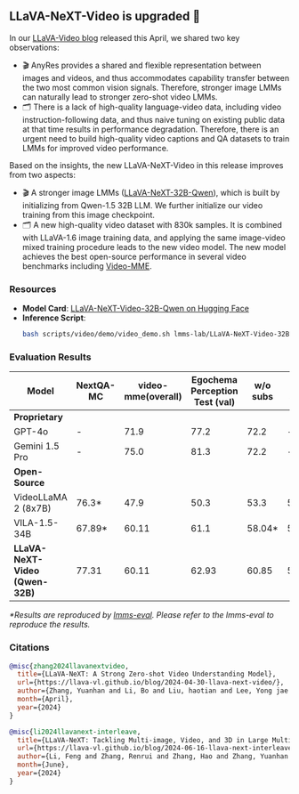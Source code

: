 ## LLaVA-NeXT-Video is upgraded 🚀

In our [LLaVA-Video blog](https://llava-vl.github.io/blog/2024-04-30-llava-next-video/) released this April, we shared two key observations: 
- 🎬 AnyRes provides a shared and flexible representation between images and videos, and thus accommodates capability transfer between the two most common vision signals. Therefore, stronger image LMMs can naturally lead to stronger zero-shot video LMMs. 
- 🗂️ There is a lack of high-quality language-video data, including video instruction-following data, and thus naive tuning on existing public data at that time results in performance degradation. Therefore, there is an urgent need to build high-quality video captions and QA datasets to train LMMs for improved video performance.

Based on the insights, the new LLaVA-NeXT-Video in this release improves from two aspects:

- 🎬 A stronger image LMMs ([LLaVA-NeXT-32B-Qwen](https://huggingface.co/lmms-lab/llava-next-qwen-32b)), which is built by initializing from Qwen-1.5 32B LLM. We further initialize our video training from this image checkpoint.
- 🗂️ A new high-quality video dataset with 830k samples. It is combined with LLaVA-1.6 image training data, and applying the same image-video mixed training procedure leads to the new video model.
The new model achieves the best open-source performance in several video benchmarks including [Video-MME](https://video-mme.github.io/home_page.html#leaderboard).

### Resources
- **Model Card**: [LLaVA-NeXT-Video-32B-Qwen on Hugging Face](https://huggingface.co/lmms-lab/LLaVA-NeXT-Video-32B-Qwen)
- **Inference Script**:
  ```bash
  bash scripts/video/demo/video_demo.sh lmms-lab/LLaVA-NeXT-Video-32B-Qwen 32 2 average after grid True playground/demo/xU25MMA2N4aVtYay.mp4
  ```

### Evaluation Results
| Model | NextQA-MC | video-mme(overall) | Egochema Perception Test (val) | w/o subs | w subs |
| --- | --- | --- | --- | --- | --- |
| **Proprietary** | | | | | |
| GPT-4o | - | 71.9 | 77.2 | 72.2 | - |
| Gemini 1.5 Pro | - | 75.0 | 81.3 | 72.2 | - |
| **Open-Source** | | | | | |
| VideoLLaMA 2 (8x7B) | 76.3* | 47.9 | 50.3 | 53.3 | 51.2* |
| VILA-1.5-34B | 67.89* | 60.11 | 61.1 | 58.04* | 54 |
| **LLaVA-NeXT-Video (Qwen-32B)** | 77.31 | 60.11 | 62.93 | 60.85 | 59.38 |

_*Results are reproduced by [lmms-eval](https://github.com/EvolvingLMMs-Lab/lmms-eval). Please refer to the lmms-eval to reproduce the results._

### Citations
```bibtex
@misc{zhang2024llavanextvideo,
  title={LLaVA-NeXT: A Strong Zero-shot Video Understanding Model},
  url={https://llava-vl.github.io/blog/2024-04-30-llava-next-video/},
  author={Zhang, Yuanhan and Li, Bo and Liu, haotian and Lee, Yong jae and Gui, Liangke and Fu, Di and Feng, Jiashi and Liu, Ziwei and Li, Chunyuan},
  month={April},
  year={2024}
}

@misc{li2024llavanext-interleave,
  title={LLaVA-NeXT: Tackling Multi-image, Video, and 3D in Large Multimodal Models},
  url={https://llava-vl.github.io/blog/2024-06-16-llava-next-interleave/},
  author={Li, Feng and Zhang, Renrui and Zhang, Hao and Zhang, Yuanhan and Li, Bo and Li, Wei and Ma, Zejun and Li, Chunyuan},
  month={June},
  year={2024}
}
